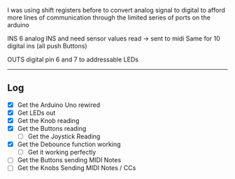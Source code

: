 I was using shift registers before to convert analog signal to digital to afford more lines of communication through the limited series of ports on the arduino

INS
6 analog INS and need sensor values read
-> sent to midi
Same for 10 digital ins (all push Buttons)

OUTS
digital pin 6 and 7 to addressable LEDs

---

## Log
- [x] Get the Arduino Uno rewired
- [x] Get LEDs out
- [x] Get the Knob reading
- [x] Get the Buttons reading
  - [ ] Get the Joystick Reading
- [x] Get the Debounce function working
  - [ ] Get it working perfectly
- [ ] Get the Buttons sending MIDI Notes
- [ ] Get the Knobs Sending MIDI Notes / CCs